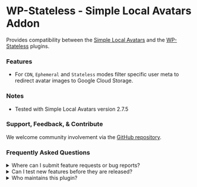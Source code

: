 # WP-Stateless - Simple Local Avatars Addon

Provides compatibility between the [Simple Local Avatars](https://wordpress.org/plugins/simple-local-avatars/) and the [WP-Stateless](https://wordpress.org/plugins/wp-stateless/) plugins.

### Features

* For `CDN`, `Ephemeral` and `Stateless` modes filter specific user meta to redirect avatar images to Google Cloud Storage. 

### Notes

* Tested with Simple Local Avatars version 2.7.5

### Support, Feedback, & Contribute

We welcome community involvement via the [GitHub repository](https://github.com/udx/wp-stateless-simple-local-avatars-addon).

### Frequently Asked Questions

<details>
<summary>Where can I submit feature requests or bug reports?</summary>

We encourage community feedback and discussion through issues on the [GitHub repository](https://github.com/udx/wp-stateless-simple-local-avatars-addon/issues).
</details>

<details>
<summary>Can I test new features before they are released?</summary>

To ensure new releases cause as little disruption as possible, we rely on early adopters who assist us by testing out new features before they are released. [Please contact us](https://udx.io/) if you are interested in becoming an early adopter.
</details>

<details>
<summary>Who maintains this plugin?</summary>

[UDX](https://udx.io/) maintains this plugin by continuing development through its own staff, reviewing pull requests, testing, and steering the overall release schedule. UDX is located in Durham, North Carolina, and provides WordPress engineering and hosting services to clients throughout the United States.
</details>

